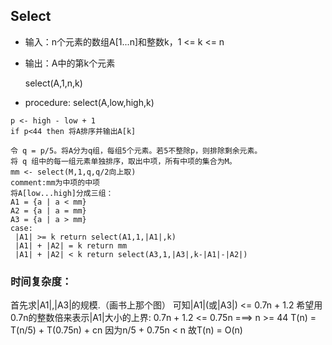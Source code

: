## Select
* 输入：n个元素的数组A[1...n]和整数k，1 <= k <= n
* 输出：A中的第k个元素
    
    select(A,1,n,k)
* procedure:
select(A,low,high,k)
```
p <- high - low + 1
if p<44 then 将A排序并输出A[k]

令 q = p/5。将A分为q组，每组5个元素。若5不整除p，则排除剩余元素。
将 q 组中的每一组元素单独排序，取出中项，所有中项的集合为M。
mm <- select(M,1,q,q/2向上取) 
comment:mm为中项的中项 
将A[low...high]分成三组：
A1 = {a | a < mm}
A2 = {a | a = mm}
A3 = {a | a > mm}
case:
 |A1| >= k return select(A1,1,|A1|,k)
 |A1| + |A2| = k return mm
 |A1| + |A2| < k return select(A3,1,|A3|,k-|A1|-|A2|)
```
### 时间复杂度：
首先求|A1|,|A3|的规模.（画书上那个图）
可知|A1|(或|A3|) <= 0.7n + 1.2
希望用0.7n的整数倍来表示|A1|大小的上界:
0.7n + 1.2 <= 0.75n ===>  n >= 44
T(n) = T(n/5) + T(0.75n) + cn
因为n/5 + 0.75n < n 故T(n) = O(n)
